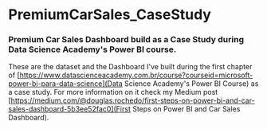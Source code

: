 # PremiumCarSales_CaseStudy
### Premium Car Sales Dashboard build as a Case Study during Data Science Academy's Power BI course.

These are the dataset and the Dashboard I've built during the first chapter of [https://www.datascienceacademy.com.br/course?courseid=microsoft-power-bi-para-data-science](Data Science Academy's Power BI Course) as a case study. For more information on it check my Medium post [https://medium.com/@douglas.rochedo/first-steps-on-power-bi-and-car-sales-dashboard-5b3ee52fac0](First Steps on Power BI and Car Sales Dashboard).
